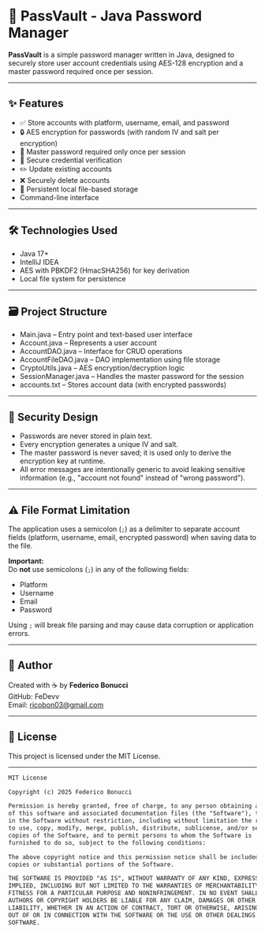 # 📁 PassVault - Java Password Manager
**PassVault** is a simple password manager written in Java, designed to securely store user account credentials using AES-128 encryption and a master password required once per session.

---

## ✨ Features
- ✅ Store accounts with platform, username, email, and password
- 🔒 AES encryption for passwords (with random IV and salt per encryption)
- 🧠 Master password required only once per session
- 🔐 Secure credential verification
- ✏️ Update existing accounts
- ❌ Securely delete accounts
- 📂 Persistent local file-based storage
- Command-line interface

---

## 🛠️ Technologies Used
- Java 17+
- IntelliJ IDEA
- AES with PBKDF2 (HmacSHA256) for key derivation
- Local file system for persistence

---

## 🗃️ Project Structure
- Main.java – Entry point and text-based user interface
- Account.java – Represents a user account
- AccountDAO.java – Interface for CRUD operations
- AccountFileDAO.java – DAO implementation using file storage
- CryptoUtils.java – AES encryption/decryption logic
- SessionManager.java – Handles the master password for the session
- accounts.txt – Stores account data (with encrypted passwords)

---

## 🔐 Security Design
- Passwords are never stored in plain text.
- Every encryption generates a unique IV and salt.
- The master password is never saved; it is used only to derive the encryption key at runtime.
- All error messages are intentionally generic to avoid leaking sensitive information (e.g., "account not found" instead of "wrong password").

---

## ⚠️ File Format Limitation

The application uses a semicolon (`;`) as a delimiter to separate account fields (platform, username, email, encrypted password) when saving data to the file.

**Important:**  
Do **not** use semicolons (`;`) in any of the following fields:

- Platform  
- Username  
- Email  
- Password  

Using `;` will break file parsing and may cause data corruption or application errors.


---

## 👤 Author
Created with ☕ by **Federico Bonucci**  
GitHub: FeDevv  
Email: ricobon03@gmail.com

---

## 📄 License

This project is licensed under the MIT License.

---

```txt
MIT License

Copyright (c) 2025 Federico Bonucci

Permission is hereby granted, free of charge, to any person obtaining a copy  
of this software and associated documentation files (the "Software"), to deal  
in the Software without restriction, including without limitation the rights  
to use, copy, modify, merge, publish, distribute, sublicense, and/or sell  
copies of the Software, and to permit persons to whom the Software is  
furnished to do so, subject to the following conditions:

The above copyright notice and this permission notice shall be included in all  
copies or substantial portions of the Software.

THE SOFTWARE IS PROVIDED "AS IS", WITHOUT WARRANTY OF ANY KIND, EXPRESS OR  
IMPLIED, INCLUDING BUT NOT LIMITED TO THE WARRANTIES OF MERCHANTABILITY,  
FITNESS FOR A PARTICULAR PURPOSE AND NONINFRINGEMENT. IN NO EVENT SHALL THE  
AUTHORS OR COPYRIGHT HOLDERS BE LIABLE FOR ANY CLAIM, DAMAGES OR OTHER  
LIABILITY, WHETHER IN AN ACTION OF CONTRACT, TORT OR OTHERWISE, ARISING FROM,  
OUT OF OR IN CONNECTION WITH THE SOFTWARE OR THE USE OR OTHER DEALINGS IN THE  
SOFTWARE.
```

